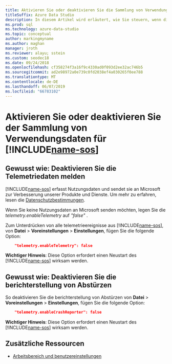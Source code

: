 ```yaml
---
title: Aktivieren Sie oder deaktivieren Sie die Sammlung von Verwendungsdaten und berichterstellung von Abstürzen
titleSuffix: Azure Data Studio
description: In diesem Artikel wird erläutert, wie Sie steuern, wenn die nutzungs- und Absturzberichten Berichtsdaten gesammelt und an Microsoft gesendet.
ms.prod: sql
ms.technology: azure-data-studio
ms.topic: conceptual
author: markingmyname
ms.author: maghan
manager: jroth
ms.reviewer: alayu; sstein
ms.custom: seodec18
ms.date: 09/24/2018
ms.openlocfilehash: cf358274f3a16f9c4330ad0f093d2ee32ac746b5
ms.sourcegitcommit: ad2e98972a0e739c0fd2038ef4a030265f0ee788
ms.translationtype: MT
ms.contentlocale: de-DE
ms.lasthandoff: 06/07/2019
ms.locfileid: "66783102"
---
```

# <a name="enable-or-disable-usage-data-collection-for-includename-sosincludesname-sos-shortmd"></a>Aktivieren Sie oder deaktivieren Sie der Sammlung von Verwendungsdaten für [!INCLUDE[name-sos](../includes/name-sos-short.md)]

## <a name="how-to-disable-telemetry-reporting"></a>Gewusst wie: Deaktivieren Sie die Telemetriedaten melden

[!INCLUDE[name-sos](../includes/name-sos-short.md)] erfasst Nutzungsdaten und sendet sie an Microsoft zur Verbesserung unserer Produkte und Dienste. Um mehr zu erfahren, lesen die [Datenschutzbestimmungen](https://go.microsoft.com/fwlink/?LinkID=528096&clcid=0x409).

Wenn Sie keine Nutzungsdaten an Microsoft senden möchten, legen Sie die *telemetry.enableTelemetry* auf *"false"* .

Zum Unterdrücken von alle telemetrieereignisse aus [!INCLUDE[name-sos](../includes/name-sos-short.md)], von **Datei** > **Voreinstellungen** > **Einstellungen**, fügen Sie die folgende Option:

```json
    "telemetry.enableTelemetry": false
```

**Wichtiger Hinweis**: Diese Option erfordert einen Neustart des [!INCLUDE[name-sos](../includes/name-sos-short.md)] wirksam werden. 

## <a name="how-to-disable-crash-reporting"></a>Gewusst wie: Deaktivieren Sie die berichterstellung von Abstürzen

So deaktivieren Sie die berichterstellung von Abstürzen von **Datei** > **Voreinstellungen** > **Einstellungen**, fügen Sie die folgende Option:

```json
    "telemetry.enableCrashReporter": false
```

**Wichtiger Hinweis**: Diese Option erfordert einen Neustart des [!INCLUDE[name-sos](../includes/name-sos-short.md)] wirksam werden.

## <a name="additional-resources"></a>Zusätzliche Ressourcen
- [Arbeitsbereich und benutzereinstellungen](settings.md)
